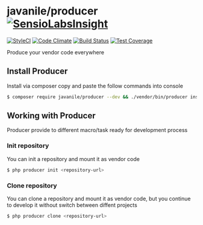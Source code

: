 # javanile/producer [![SensioLabsInsight](https://insight.sensiolabs.com/projects/8a8268b9-2798-4ca3-8515-79042d809105/mini.png)](https://insight.sensiolabs.com/projects/8a8268b9-2798-4ca3-8515-79042d809105)

[![StyleCI](https://styleci.io/repos/82387350/shield?branch=master)](https://styleci.io/repos/82387350)
[![Code Climate](https://codeclimate.com/github/javanile-bot/producer/badges/gpa.svg)](https://codeclimate.com/github/javanile-bot/producer)
[![Build Status](https://travis-ci.org/javanile-bot/producer.svg?branch=master)](https://travis-ci.org/javanile-bot/producer)
[![Test Coverage](https://codeclimate.com/github/javanile-bot/producer/badges/coverage.svg)](https://codeclimate.com/github/javanile-bot/producer/coverage)

Produce your vendor code everywhere

## Install Producer

Install via composer copy and paste the follow commands into console

```bash
$ composer require javanile/producer --dev && ./vendor/bin/producer install
```

## Working with Producer

Producer provide to different macro/task ready for development process

### Init repository

You can init a repository and mount it as vendor code

```bash
$ php producer init <repository-url>
```

### Clone repository

You can clone a repository and mount it as vendor code, 
but you continue to develop it without 
switch between diffent projects

```bash
$ php producer clone <repository-url>
```
